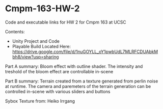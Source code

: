# Cmpm-163-HW-2
Code and executable links for HW 2 for Cmpm 163 at UCSC

Contents:
- Unity Project and Code
- Playable Build Located Here: https://drive.google.com/file/d/1nuGOYLL_oY1pwbUdL7MLRFCDUAbkMbh8/view?usp=sharing

Part A summary: Bloom effect with outline shader. The intensity and treshold of the bloom effect are controllable in-scene

Part B summary: Terrain created from a texture generated from perlin noise at runtime. The camera and paremeters of the terrain generation can be controlled in-scene with various sliders and buttons

Sybox Texture from: Heiko Irrgang
